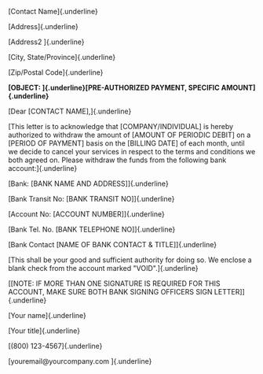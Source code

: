 [Contact Name]{.underline}

[Address]{.underline}

[Address2 ]{.underline}

[City, State/Province]{.underline}

[Zip/Postal Code]{.underline}

**[OBJECT: ]{.underline}[PRE-AUTHORIZED PAYMENT, SPECIFIC
AMOUNT]{.underline}**

[Dear \[CONTACT NAME\],]{.underline}

[This letter is to acknowledge that \[COMPANY/INDIVIDUAL\] is hereby
authorized to withdraw the amount of \[AMOUNT OF PERIODIC DEBIT\] on a
\[PERIOD OF PAYMENT\] basis on the \[BILLING DATE\] of each month, until
we decide to cancel your services in respect to the terms and conditions
we both agreed on. Please withdraw the funds from the following bank
account:]{.underline}

[Bank: \[BANK NAME AND ADDRESS\]]{.underline}

[Bank Transit No: \[BANK TRANSIT NO\]]{.underline}

[Account No: \[ACCOUNT NUMBER\]]{.underline}

[Bank Tel. No. \[BANK TELEPHONE NO\]]{.underline}

[Bank Contact \[NAME OF BANK CONTACT & TITLE\]]{.underline}

[This shall be your good and sufficient authority for doing so. We
enclose a blank check from the account marked \"VOID\".]{.underline}

[\[NOTE: IF MORE THAN ONE SIGNATURE IS REQUIRED FOR THIS ACCOUNT, MAKE
SURE BOTH BANK SIGNING OFFICERS SIGN LETTER\]]{.underline}

[Your name]{.underline}

[Your title]{.underline}

[(800) 123-4567]{.underline}

[youremail\@yourcompany.com ]{.underline}
